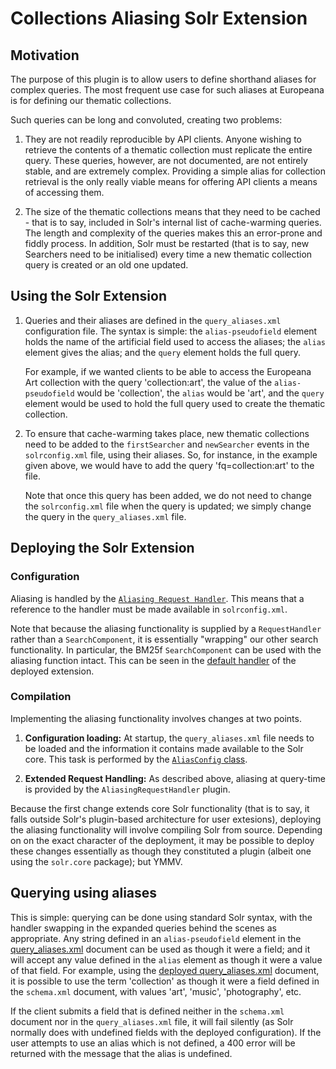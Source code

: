 # Collections Aliasing Solr Extension

## Motivation

The purpose of this plugin is to allow users to define shorthand aliases for complex queries. The most frequent use case for such aliases at Europeana is for defining our thematic collections.

Such queries can be long and convoluted, creating two problems:

1. They are not readily reproducible by API clients. Anyone wishing to retrieve the contents of a thematic collection must replicate the entire query. These queries, however, are not documented, are not entirely stable, and are extremely complex. Providing a simple alias for collection retrieval is the only really viable means for offering API clients a means of accessing them.

2. The size of the thematic collections means that they need to be cached - that is to say, included in Solr's internal list of cache-warming queries. The length and complexity of the queries makes this an error-prone and fiddly process. In addition, Solr must be restarted (that is to say, new Searchers need to be initialised) every time a new thematic collection query is created or an old one updated.

## Using the Solr Extension

1. Queries and their aliases are defined in the `query_aliases.xml` configuration file. The syntax is simple: the `alias-pseudofield` element holds the name of the artificial field used to access the aliases; the `alias` element gives the alias; and the `query` element holds the full query. 

    For example, if we wanted clients to be able to access the Europeana Art collection with the query 'collection:art', the value of the `alias-pseudofield` would be 'collection', the `alias` would be 'art', and the `query` element would be used to hold the full query used to create the thematic collection. 

2. To ensure that cache-warming takes place, new thematic collections need to be added to the `firstSearcher` and `newSearcher` events in the `solrconfig.xml` file, using their aliases. So, for instance, in the example given above, we would have to add the query 'fq=collection:art' to the file.

    Note that once this query has been added, we do not need to change the `solrconfig.xml` file when the query is updated; we simply change the query in the `query_aliases.xml` file.

## Deploying the Solr Extension

### Configuration

Aliasing is handled by the [`Aliasing Request Handler`](https://github.com/europeana/search/blob/master/collections_aliasing/solr-4.10.4/solr/core/src/java/org/apache/solr/handler/component/AliasingRequestHandler.java). This means that a reference to the handler must be made available in `solrconfig.xml`.

Note that because the aliasing functionality is supplied by a `RequestHandler` rather than a `SearchComponent`, it is essentially "wrapping" our other search functionality. In particular, the BM25f `SearchComponent` can be used with the aliasing function intact. This can be seen in the [default handler](https://github.com/europeana/search/blob/master/current_confs/search_api/conf/solrconfig.xml#L1156) of the deployed extension.

### Compilation

Implementing the aliasing functionality involves changes at two points.

1. **Configuration loading:** At startup, the `query_aliases.xml` file needs to be loaded and the information it contains made available to the Solr core. This task is performed by the [`AliasConfig` class](https://github.com/europeana/search/blob/master/collections_aliasing/solr-4.10.4/solr/core/src/java/org/apache/solr/core/AliasConfig.java).

2. **Extended Request Handling:** As described above, aliasing at query-time is provided by the `AliasingRequestHandler` plugin.

Because the first change extends core Solr functionality (that is to say, it falls outside Solr's plugin-based architecture for user extesions), deploying the aliasing functionality will involve compiling Solr from source. Depending on on the exact character of the deployment, it may be possible to deploy these changes essentially as though they constituted a plugin (albeit one using the `solr.core` package); but YMMV. 

## Querying using aliases

This is simple: querying can be done using standard Solr syntax, with the handler swapping in the expanded queries behind the scenes as appropriate. Any string defined in an `alias-pseudofield` element in the [query_aliases.xml](https://github.com/europeana/search/blob/master/current_confs/search_api/conf/query_aliases.xml) document can be used as though it were a field; and it will accept any value defined in the `alias` element as though it were a value of that field. For example, using the [deployed query_aliases.xml](https://github.com/europeana/search/blob/master/current_confs/search_api/conf/query_aliases.xml) document, it is possible to use the term 'collection' as though it were a field defined in the `schema.xml` document, with values 'art', 'music', 'photography', etc.

If the client submits a field that is defined neither in the `schema.xml` document nor in the `query_aliases.xml` file, it will fail silently (as Solr normally does with undefined fields with the deployed configuration). If the user attempts to use an alias which is not defined, a 400 error will be returned with the message that the alias is undefined.

